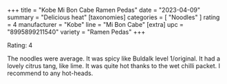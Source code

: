 +++
title = "Kobe Mi Bon Cabe Ramen Pedas"
date = "2023-04-09"
summary = "Delicious heat"
[taxonomies]
categories = [ "Noodles" ]
rating = 4
manufacturer = "Kobe"
line = "Mi Bon Cabe"
[extra]
upc = "8995899211540"
variety = "Ramen Pedas"
+++

Rating: 4

The noodles were average.
It was spicy like Buldalk level 1/original.
It had a lovely citrus tang, like lime.
It was quite hot thanks to the wet chilli packet.
I recommend to any hot-heads.
